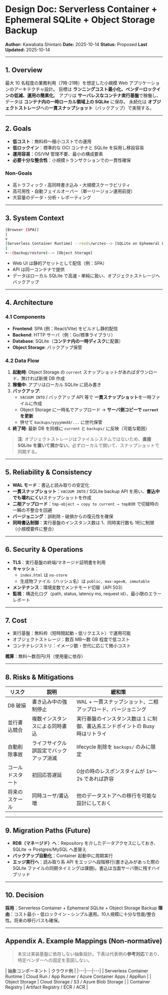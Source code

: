 # Design Doc: Serverless Container + Ephemeral SQLite + Object Storage Backup

**Author:** Kawabata Shintaro
**Date:** 2025-10-14
**Status:** Proposed
**Last Updated:** 2025-10-14

---

## 1. Overview

最大 10 名程度の業務利用（7時-21時）を想定した小規模 Web アプリケーションのアーキテクチャ設計。
目標は **ランニングコスト最小化、ベンダーロックインの低減、運用の簡素化**。
アプリは **サーバレスなコンテナ実行基盤**で稼働し、データは **コンテナ内の一時ローカル領域上の SQLite** に保存。
永続化は **オブジェクトストレージ**への**一貫スナップショット**（バックアップ）で実現する。

---

## 2. Goals

- **低コスト**：無料枠〜極小コストでの運用
- **低ロックイン**：標準的な OCI コンテナと SQLite を採用し移設容易
- **運用容易**：OS/VM 管理不要、最小の構成要素
- **必要十分な整合性**：小規模トランザクションでの一貫性確保

### Non-Goals
- 高トラフィック・高同時書き込み・大規模スケーラビリティ
- 高可用性・自動フェイルオーバー（単一リージョン運用前提）
- 大容量のデータ・分析・レポーティング

---

## 3. System Context
```bash
[Browser (SPA)]
|
v
[Serverless Container Runtime] --reads/writes--> [SQLite on Ephemeral Local FS]
|
+--(backup/restore)--> [Object Storage]
```

- Web UI は静的アセットとして配信（例：SPA）
- API は同一コンテナで提供
- データはローカル SQLite で高速・単純に扱い、オブジェクトストレージへバックアップ

---

## 4. Architecture

### 4.1 Components
- **Frontend**: SPA (例：React/Vite) をビルドし静的配信
- **Backend**: HTTP サーバ（例：Go/標準ライブラリ）
- **Database**: SQLite（**コンテナ内の一時ディスク**に配置）
- **Object Storage**: バックアップ保管

### 4.2 Data Flow
1. **起動時**: Object Storage の `current` スナップショットがあればダウンロード、無ければ新規 DB 作成
2. **稼働中**: アプリはローカル SQLite に読み書き
3. **バックアップ**:
   - `VACUUM INTO` / バックアップ API 等で **一貫スナップショット**を一時ファイルに作成
   - Object Storage に一時名でアップロード → **サーバ側コピーで `current` を更新**
   - 併せて `backups/yyyymmdd/...` に世代保管
4. **終了時**: 最新 DB を同様に `current` と `backups/` に反映（可能な範囲）

> **注**: オブジェクトストレージはファイルシステムではないため、**直接 SQLite を置いて開かない**。必ずローカルで開いて、スナップショットで同期する。

---

## 5. Reliability & Consistency

- **WAL モード**：書込と読み取りの安定化
- **一貫スナップショット**：`VACUUM INTO` / SQLite backup API を用い、**書込中でも壊れにくい**スナップショットを作成
- **二相アップロード**：`tmp-object → copy to current → tmp削除` で切替時の一瞬の不整合を回避
- **バージョニング**：誤削除・破損からの復元性を確保
- **同時書込制御**：実行基盤のインスタンス数は 1、同時実行数も 1桁に制限（小規模要件に整合）

---

## 6. Security & Operations

- **TLS**：実行基盤の終端/マネージド証明書を利用
- **キャッシュ**：
  - `index.html` は `no-store`
  - 生成物ファイル（ハッシュ名）は `public, max-age=N, immutable`
- **メンテナンス**：環境変数でメンテモード切替（API 503）
- **監視**：構造化ログ（path, status, latency ms, request id）、最小限のエラーレポート

---

## 7. Cost

- 実行基盤：無料枠（短時間起動・低リクエスト）で運用可能
- オブジェクトストレージ：数百 MB〜数 GB 程度で低コスト
- コンテナレジストリ：イメージ数・世代に応じて微小コスト

**概算**：無料〜数百円/月（使用量に依存）

---

## 8. Risks & Mitigations

| リスク | 説明 | 緩和策 |
|---|---|---|
| DB 破損 | 書き込み中の強制停止 | WAL + 一貫スナップショット、二相アップロード、バージョニング |
| 並行書込競合 | 複数インスタンスによる同時書込 | 実行基盤のインスタンス数は 1 に制御、書込系エンドポイントの Busy 時はリトライ |
| 自動削除事故 | ライフサイクル誤設定でバックアップ消滅 | lifecycle 削除を `backups/` のみに限定 |
| コールドスタート | 初回応答遅延 | 0台の時のレスポンスタイムが 1s〜2s であれば許容 |
| 将来のスケール | 同時ユーザ/書込増 | 他のデータストアへの移行を可能な設計にしておく |

---

## 9. Migration Paths (Future)

- **RDB（マネージド）へ**：Repository を介したデータアクセスにしておき、SQLite → Postgres/MySQL へ差替え
- **バックアップ自動化**：Container 起動中に周期実行
- **エッジ実行へ**：読み取り系 API をエッジへ段階移行(書き込みがあった際の SQLite ファイルの同期タイミングは課題)。書込は当面サーバ側に残すハイブリッド

---

## 10. Decision

**採用**：Serverless Container + Ephemeral SQLite + Object Storage Backup
**理由**：コスト最小・低ロックイン・シンプル運用。10人規模に十分な性能/整合性。将来の移行パスも確保。

---

## Appendix A. Example Mappings (Non-normative)

> 本文は実装基盤に依存しない抽象設計。下表は代表例の**参考対応**であり、特定ベンダーへの固定を意図しない。

| 抽象コンポーネント | クラウド例 |
|---|---|---|
| Serverless Container Runtime | Cloud Run / App Runner / Azure Container Apps / AppRun |
| Object Storage | Cloud Storage / S3 / Azure Blob Storage |
| Container Registry | Artifact Registry / ECR / ACR |
